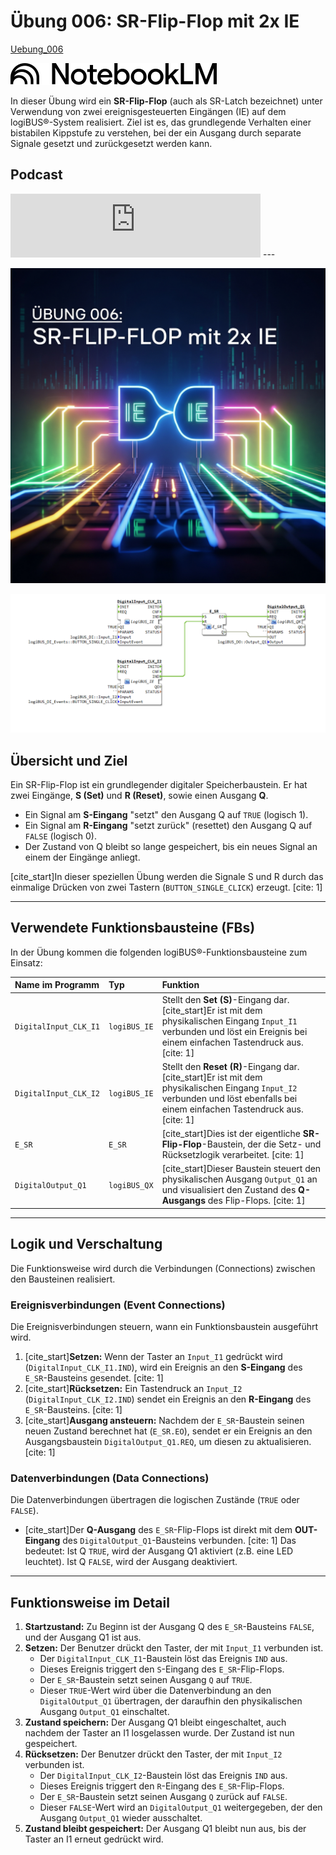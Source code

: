 # **Übung 006: SR-Flip-Flop mit 2x IE**

[Uebung_006](https://docs.ms-muc-docs.de/projects/visual-programming-languages-docs/de/latest/training1/Ventilsteuerung/4diacIDE-workspace/test/FBs/Uebungen/Uebung_006.html)

[![NotebookLM](media/NotebookLM_logo.png)](https://notebooklm.google.com/notebook/8eeed2db-7f08-4a28-be18-d0eb9ab5eb85)

In dieser Übung wird ein **SR-Flip-Flop** (auch als SR-Latch bezeichnet) unter Verwendung von zwei ereignisgesteuerten Eingängen (IE) auf dem logiBUS®-System realisiert. Ziel ist es, das grundlegende Verhalten einer bistabilen Kippstufe zu verstehen, bei der ein Ausgang durch separate Signale gesetzt und zurückgesetzt werden kann.


## Podcast
<iframe src="https://creators.spotify.com/pod/profile/logibus/embed/episodes/Digitale-Gedchtnisse-Das-SR-Flip-Flop-im-logiBUS-System-erklrt-e36vksj/a-ac3v9ne" height="102px" width="400px" frameborder="0" scrolling="no"></iframe>
---



![](Uebung_006_Gemini.jpg)

![](Uebung_006.png)

## **Übersicht und Ziel**

Ein SR-Flip-Flop ist ein grundlegender digitaler Speicherbaustein. Er hat zwei Eingänge, **S (Set)** und **R (Reset)**, sowie einen Ausgang **Q**.

* Ein Signal am **S-Eingang** "setzt" den Ausgang Q auf `TRUE` (logisch 1).
* Ein Signal am **R-Eingang** "setzt zurück" (resettet) den Ausgang Q auf `FALSE` (logisch 0).
* Der Zustand von Q bleibt so lange gespeichert, bis ein neues Signal an einem der Eingänge anliegt.

[cite_start]In dieser speziellen Übung werden die Signale S und R durch das einmalige Drücken von zwei Tastern (`BUTTON_SINGLE_CLICK`) erzeugt. [cite: 1]

---

## **Verwendete Funktionsbausteine (FBs)**

In der Übung kommen die folgenden logiBUS®-Funktionsbausteine zum Einsatz:

| Name im Programm | Typ | Funktion |
| :--- | :--- | :--- |
| `DigitalInput_CLK_I1` | `logiBUS_IE` | Stellt den **Set (S)**-Eingang dar. [cite_start]Er ist mit dem physikalischen Eingang `Input_I1` verbunden und löst ein Ereignis bei einem einfachen Tastendruck aus. [cite: 1] |
| `DigitalInput_CLK_I2` | `logiBUS_IE` | Stellt den **Reset (R)**-Eingang dar. [cite_start]Er ist mit dem physikalischen Eingang `Input_I2` verbunden und löst ebenfalls bei einem einfachen Tastendruck aus. [cite: 1] |
| `E_SR` | `E_SR` | [cite_start]Dies ist der eigentliche **SR-Flip-Flop**-Baustein, der die Setz- und Rücksetzlogik verarbeitet. [cite: 1] |
| `DigitalOutput_Q1` | `logiBUS_QX` | [cite_start]Dieser Baustein steuert den physikalischen Ausgang `Output_Q1` an und visualisiert den Zustand des **Q-Ausgangs** des Flip-Flops. [cite: 1] |

---

## **Logik und Verschaltung**

Die Funktionsweise wird durch die Verbindungen (Connections) zwischen den Bausteinen realisiert.

### **Ereignisverbindungen (Event Connections)**

Die Ereignisverbindungen steuern, wann ein Funktionsbaustein ausgeführt wird.

1.  [cite_start]**Setzen:** Wenn der Taster an `Input_I1` gedrückt wird (`DigitalInput_CLK_I1.IND`), wird ein Ereignis an den **S-Eingang** des `E_SR`-Bausteins gesendet. [cite: 1]
2.  [cite_start]**Rücksetzen:** Ein Tastendruck an `Input_I2` (`DigitalInput_CLK_I2.IND`) sendet ein Ereignis an den **R-Eingang** des `E_SR`-Bausteins. [cite: 1]
3.  [cite_start]**Ausgang ansteuern:** Nachdem der `E_SR`-Baustein seinen neuen Zustand berechnet hat (`E_SR.EO`), sendet er ein Ereignis an den Ausgangsbaustein `DigitalOutput_Q1.REQ`, um diesen zu aktualisieren. [cite: 1]

### **Datenverbindungen (Data Connections)**

Die Datenverbindungen übertragen die logischen Zustände (`TRUE` oder `FALSE`).

* [cite_start]Der **Q-Ausgang** des `E_SR`-Flip-Flops ist direkt mit dem **OUT-Eingang** des `DigitalOutput_Q1`-Bausteins verbunden. [cite: 1] Das bedeutet: Ist Q `TRUE`, wird der Ausgang Q1 aktiviert (z.B. eine LED leuchtet). Ist Q `FALSE`, wird der Ausgang deaktiviert.

---

## **Funktionsweise im Detail**

1.  **Startzustand:** Zu Beginn ist der Ausgang Q des `E_SR`-Bausteins `FALSE`, und der Ausgang Q1 ist aus.
2.  **Setzen:** Der Benutzer drückt den Taster, der mit `Input_I1` verbunden ist.
    * Der `DigitalInput_CLK_I1`-Baustein löst das Ereignis `IND` aus.
    * Dieses Ereignis triggert den `S`-Eingang des `E_SR`-Flip-Flops.
    * Der `E_SR`-Baustein setzt seinen Ausgang `Q` auf `TRUE`.
    * Dieser `TRUE`-Wert wird über die Datenverbindung an den `DigitalOutput_Q1` übertragen, der daraufhin den physikalischen Ausgang `Output_Q1` einschaltet.
3.  **Zustand speichern:** Der Ausgang Q1 bleibt eingeschaltet, auch nachdem der Taster an I1 losgelassen wurde. Der Zustand ist nun gespeichert.
4.  **Rücksetzen:** Der Benutzer drückt den Taster, der mit `Input_I2` verbunden ist.
    * Der `DigitalInput_CLK_I2`-Baustein löst das Ereignis `IND` aus.
    * Dieses Ereignis triggert den `R`-Eingang des `E_SR`-Flip-Flops.
    * Der `E_SR`-Baustein setzt seinen Ausgang `Q` zurück auf `FALSE`.
    * Dieser `FALSE`-Wert wird an `DigitalOutput_Q1` weitergegeben, der den Ausgang `Output_Q1` wieder ausschaltet.
5.  **Zustand bleibt gespeichert:** Der Ausgang Q1 bleibt nun aus, bis der Taster an I1 erneut gedrückt wird.